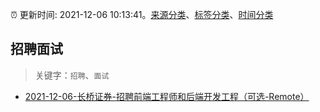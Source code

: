 :alarm_clock: 更新时间: 2021-12-06 10:13:41。[来源分类](../README.md)、[标签分类](../TAGS.md)、[时间分类](../TIMELINE.md)

## 招聘面试


> 关键字：`招聘`、`面试`



- [2021-12-06-长桥证券-招聘前端工程师和后端开发工程（可选-Remote）](https://www.v2ex.com/t/820426) 